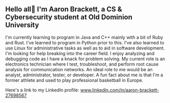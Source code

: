 ## Hello all👋 I'm Aaron Brackett, a CS & Cybersecurity student at Old Dominion University

I'm currently learning to program in Java and C++ mainly with a bit of Ruby and Rust.
I've learned to program in Python prior to this.
I've also learned to use Linux for administrative tasks as well as to aid in software development.
I'm looking for help breaking into the career field.
I enjoy analyzing and debugging code as I have a knack for problem solving.
My current role is an electronics technician where I test, troubleshoot, and perform root cause analysis for communication networks.
An ideal role to me would be an analyst, administrator, tester, or developer.
A fun fact about me is that I'm a former athlete and used to play professional basketball in Europe.

Here's a link to my LinkedIn profile: www.linkedin.com/in/aaron-brackett-27698567
